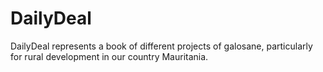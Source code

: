 # DailyDeal
DailyDeal represents a book of different projects of galosane, particularly  for rural development in our country Mauritania.
